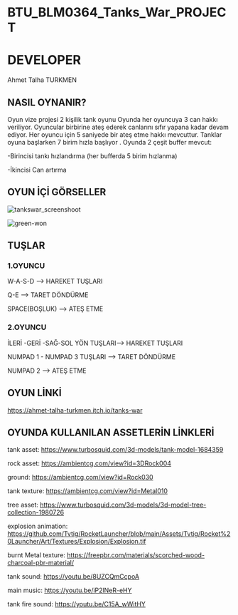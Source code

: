 # BTU_BLM0364_Tanks_War_PROJECT

# DEVELOPER
Ahmet Talha TURKMEN

## NASIL OYNANIR?

Oyun vize projesi 2 kişilik tank oyunu
Oyunda her oyuncuya 3 can hakkı veriliyor.
Oyuncular birbirine ateş ederek canlarını sıfır yapana kadar devam ediyor.
Her oyuncu için  5 saniyede  bir ateş etme hakkı mevcuttur.
Tanklar oyuna başlarken 7 birim hızla başlıyor .
Oyunda 2 çeşit buffer mevcut:

  -Birincisi tankı hızlandırma (her bufferda 5 birim hızlanma)
  
  -İkincisi Can artırma 
  
## OYUN İÇİ GÖRSELLER 

![tankswar_screenshoot](https://user-images.githubusercontent.com/75725469/204571904-b1854d5a-b019-4806-8e57-8af9b9e49a25.png)

![green-won](https://user-images.githubusercontent.com/75725469/204571934-58ba6ee5-26a3-42f8-80d5-3916888f76b5.png)

## TUŞLAR 


### 1.OYUNCU
W-A-S-D  -->  HAREKET  TUŞLARI 

Q-E    --> TARET DÖNDÜRME

SPACE(BOŞLUK) --> ATEŞ ETME

### 2.OYUNCU
İLERİ -GERİ -SAĞ-SOL  YÖN TUŞLARI--> HAREKET TUŞLARI

NUMPAD 1 - NUMPAD 3 TUŞLARI --> TARET DÖNDÜRME

NUMPAD 2 --> ATEŞ ETME 

## OYUN LİNKİ
https://ahmet-talha-turkmen.itch.io/tanks-war

## OYUNDA KULLANILAN ASSETLERİN LİNKLERİ

tank asset: https://www.turbosquid.com/3d-models/tank-model-1684359

rock asset: https://ambientcg.com/view?id=3DRock004

ground: https://ambientcg.com/view?id=Rock030 

tank texture: https://ambientcg.com/view?id=Metal010

tree asset: https://www.turbosquid.com/3d-models/3d-model-tree-collection-1980726

explosion animation: https://github.com/Tvtig/RocketLauncher/blob/main/Assets/Tvtig/Rocket%20Launcher/Art/Textures/Explosion/Explosion.tif

burnt Metal texture: https://freepbr.com/materials/scorched-wood-charcoal-pbr-material/

tank sound: https://youtu.be/8UZCQmCcpoA

main music: https://youtu.be/iP2lNeR-eHY

tank fire sound: https://youtu.be/C15A_wWitHY

